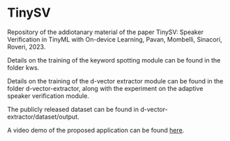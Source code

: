 # TinySV

Repository of the addiotanary material of the paper TinySV: Speaker Verification in TinyML with On-device Learning, Pavan, Mombelli, Sinacori, Roveri, 2023.

Details on the training of the keyword spotting module can be found in the folder kws.

Details on the training of the d-vector extractor module can be found in the folder d-vector-extractor, along with the experiment on the adaptive speaker verification module.

The publicly released dataset can be found in d-vector-extractor/dataset/output.

A video demo of the proposed application can be found [here](https://youtu.be/xjCPaGQm-mo).
